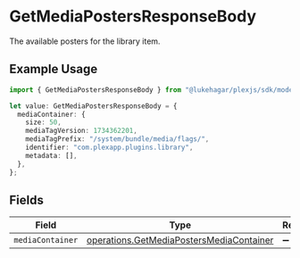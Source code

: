 # GetMediaPostersResponseBody

The available posters for the library item.

## Example Usage

```typescript
import { GetMediaPostersResponseBody } from "@lukehagar/plexjs/sdk/models/operations";

let value: GetMediaPostersResponseBody = {
  mediaContainer: {
    size: 50,
    mediaTagVersion: 1734362201,
    mediaTagPrefix: "/system/bundle/media/flags/",
    identifier: "com.plexapp.plugins.library",
    metadata: [],
  },
};
```

## Fields

| Field                                                                                                       | Type                                                                                                        | Required                                                                                                    | Description                                                                                                 |
| ----------------------------------------------------------------------------------------------------------- | ----------------------------------------------------------------------------------------------------------- | ----------------------------------------------------------------------------------------------------------- | ----------------------------------------------------------------------------------------------------------- |
| `mediaContainer`                                                                                            | [operations.GetMediaPostersMediaContainer](../../../sdk/models/operations/getmediapostersmediacontainer.md) | :heavy_minus_sign:                                                                                          | N/A                                                                                                         |
